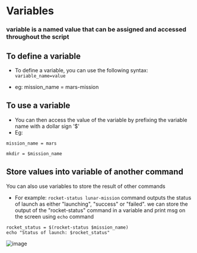 # Variables
###  variable is a named value that can be assigned and accessed throughout the script

## To define a variable
- To define a variable, you can use the following syntax: ```variable_name=value```

- eg: mission_name = mars-mission

## To use a variable
- You can then access the value of the variable by prefixing the variable name with a dollar sign '$'
- Eg: 
``` 
mission_name = mars

mkdir = $mission_name
```

## Store values into variable of another command
You can also use variables to store the result of other commands

- For example: ```rocket-status lunar-mission``` command outputs the status of launch as either "launching", "success" or "failed". we can store the output of the "rocket-status" command in a variable and print msg on the screen using ```echo``` command
```
rocket_status = $(rocket-status $mission_name)
echo "Status of launch: $rocket_status"
```

![image](https://user-images.githubusercontent.com/87442305/235347601-e4bf90cc-8c77-4e04-bf9b-5cd5382f75cb.png)

